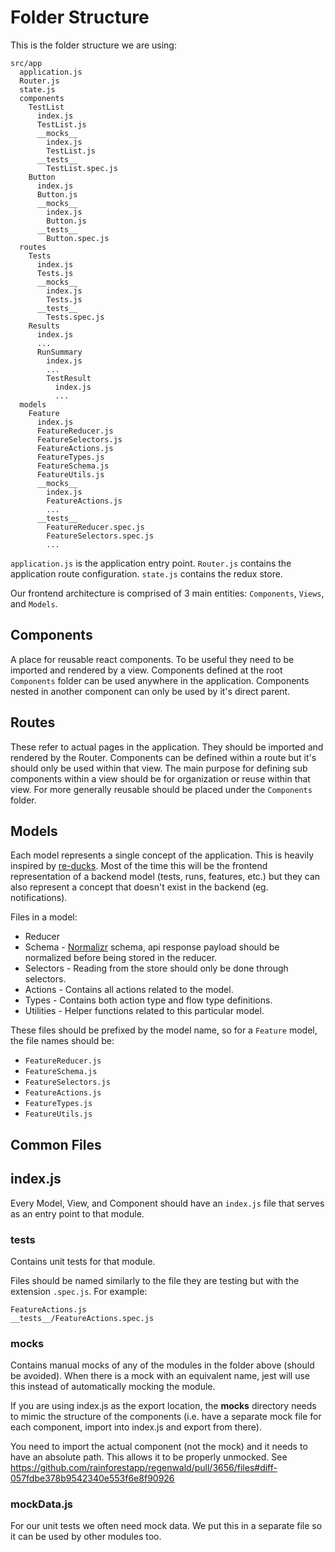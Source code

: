 # Folder Structure


This is the folder structure we are using:

```
src/app
  application.js
  Router.js
  state.js
  components
    TestList
      index.js
      TestList.js
      __mocks__
        index.js
        TestList.js
      __tests__
        TestList.spec.js
    Button
      index.js
      Button.js
      __mocks__
        index.js
        Button.js
      __tests__
        Button.spec.js
  routes
    Tests
      index.js
      Tests.js
      __mocks__
        index.js
        Tests.js
      __tests__
        Tests.spec.js
    Results
      index.js
      ...
      RunSummary
        index.js
        ...
        TestResult
          index.js
          ...
  models
    Feature
      index.js
      FeatureReducer.js
      FeatureSelectors.js
      FeatureActions.js
      FeatureTypes.js
      FeatureSchema.js
      FeatureUtils.js
      __mocks__
        index.js
        FeatureActions.js
        ...
      __tests__
        FeatureReducer.spec.js
        FeatureSelectors.spec.js
        ...
```

`application.js` is the application entry point.
`Router.js` contains the application route configuration.
`state.js` contains the redux store.

Our frontend architecture is comprised of 3 main entities: `Components`, `Views`, and `Models`.

## Components

A place for reusable react components. To be useful they need to be imported and rendered by a view. Components defined at the root `Components` folder can be used anywhere in the application. Components nested in another component can only be used by it's direct parent.

## Routes

These refer to actual pages in the application. They should be imported and rendered by the Router. Components can be defined within a route but it's should only be used within that view. The main purpose for defining sub components within a view should be for organization or reuse within that view. For more generally reusable should be placed under the `Components` folder.

## Models

Each model represents a single concept of the application. This is heavily inspired by [re-ducks](https://github.com/alexnm/re-ducks). Most of the time this will be the frontend representation of a backend model (tests, runs, features, etc.) but they can also represent a concept that doesn't exist in the backend (eg. notifications).

Files in a model:
- Reducer
- Schema - [Normalizr](https://github.com/gaearon/normalizr) schema, api response payload should be normalized before being stored in the reducer.
- Selectors - Reading from the store should only be done through selectors.
- Actions - Contains all actions related to the model.
- Types - Contains both action type and flow type definitions.
- Utilities - Helper functions related to this particular model.

These files should be prefixed by the model name, so for a `Feature` model, the file names should be:
- `FeatureReducer.js`
- `FeatureSchema.js`
- `FeatureSelectors.js`
- `FeatureActions.js`
- `FeatureTypes.js`
- `FeatureUtils.js`

## Common Files

## index.js
Every Model, View, and Component should have an `index.js` file that serves as an entry point to that module.

### __tests__
Contains unit tests for that module.

Files should be named similarly to the file they are testing but with the extension `.spec.js`. For example:

```
FeatureActions.js
__tests__/FeatureActions.spec.js
```

### __mocks__
Contains manual mocks of any of the modules in the folder above (should be avoided). When there is a mock with an equivalent name, jest will use this instead of automatically mocking the module.

If you are using index.js as the export location, the __mocks__ directory needs to mimic the structure of the components (i.e. have a separate mock file for each component, import into index.js and export from there).

You need to import the actual component (not the mock) and it needs to have an absolute path. This allows it to be properly unmocked. See https://github.com/rainforestapp/regenwald/pull/3656/files#diff-057fdbe378b9542340e553f6e8f90926

### mockData.js
For our unit tests we often need mock data. We put this in a separate file so it can be used by other modules too.
